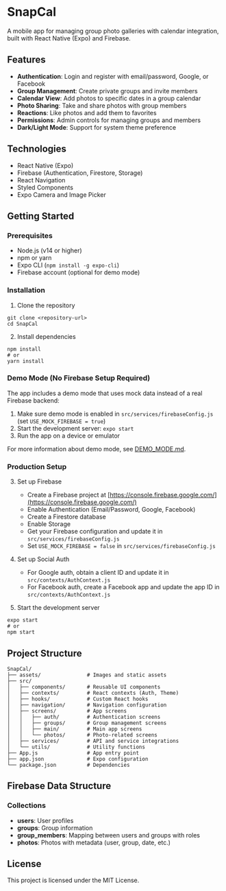 # SnapCal

A mobile app for managing group photo galleries with calendar integration, built with React Native (Expo) and Firebase.

## Features

- **Authentication**: Login and register with email/password, Google, or Facebook
- **Group Management**: Create private groups and invite members
- **Calendar View**: Add photos to specific dates in a group calendar
- **Photo Sharing**: Take and share photos with group members
- **Reactions**: Like photos and add them to favorites
- **Permissions**: Admin controls for managing groups and members
- **Dark/Light Mode**: Support for system theme preference

## Technologies

- React Native (Expo)
- Firebase (Authentication, Firestore, Storage)
- React Navigation
- Styled Components
- Expo Camera and Image Picker

## Getting Started

### Prerequisites

- Node.js (v14 or higher)
- npm or yarn
- Expo CLI (`npm install -g expo-cli`)
- Firebase account (optional for demo mode)

### Installation

1. Clone the repository
```
git clone <repository-url>
cd SnapCal
```

2. Install dependencies
```
npm install
# or
yarn install
```

### Demo Mode (No Firebase Setup Required)

The app includes a demo mode that uses mock data instead of a real Firebase backend:

1. Make sure demo mode is enabled in `src/services/firebaseConfig.js` (set `USE_MOCK_FIREBASE = true`)
2. Start the development server: `expo start`
3. Run the app on a device or emulator

For more information about demo mode, see [DEMO_MODE.md](DEMO_MODE.md).

### Production Setup

3. Set up Firebase
   - Create a Firebase project at [https://console.firebase.google.com/](https://console.firebase.google.com/)
   - Enable Authentication (Email/Password, Google, Facebook)
   - Create a Firestore database
   - Enable Storage
   - Get your Firebase configuration and update it in `src/services/firebaseConfig.js`
   - Set `USE_MOCK_FIREBASE = false` in `src/services/firebaseConfig.js`

4. Set up Social Auth
   - For Google auth, obtain a client ID and update it in `src/contexts/AuthContext.js`
   - For Facebook auth, create a Facebook app and update the app ID in `src/contexts/AuthContext.js`

5. Start the development server
```
expo start
# or
npm start
```

## Project Structure

```
SnapCal/
├── assets/               # Images and static assets
├── src/
│   ├── components/       # Reusable UI components
│   ├── contexts/         # React contexts (Auth, Theme)
│   ├── hooks/            # Custom React hooks
│   ├── navigation/       # Navigation configuration
│   ├── screens/          # App screens
│   │   ├── auth/         # Authentication screens
│   │   ├── groups/       # Group management screens
│   │   ├── main/         # Main app screens
│   │   └── photos/       # Photo-related screens
│   ├── services/         # API and service integrations
│   └── utils/            # Utility functions
├── App.js                # App entry point
├── app.json              # Expo configuration
└── package.json          # Dependencies
```

## Firebase Data Structure

### Collections

- **users**: User profiles
- **groups**: Group information
- **group_members**: Mapping between users and groups with roles
- **photos**: Photos with metadata (user, group, date, etc.)

## License

This project is licensed under the MIT License. 